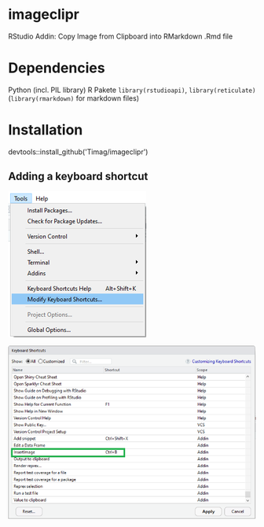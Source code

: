 # imageclipr
RStudio Addin: Copy Image from Clipboard into RMarkdown .Rmd file

# Dependencies
Python (incl. PIL library)
R Pakete `library(rstudioapi)`, `library(reticulate)` (`library(rmarkdown)` for markdown files)

# Installation
devtools::install_github('Timag/imageclipr')

## Adding a keyboard shortcut
![Plot title. ](clipboardImage_1.png)

![Plot title. ](clipboardImage_2.png)
